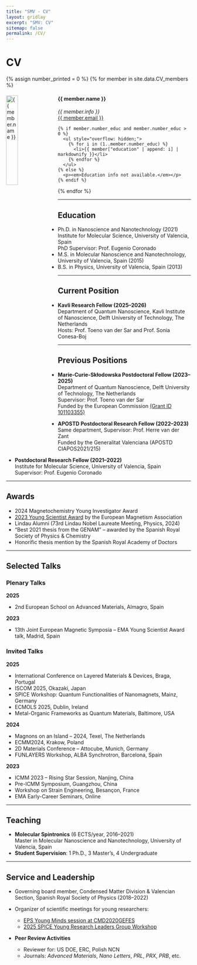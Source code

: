```yaml
---
title: "SMV - CV"
layout: gridlay
excerpt: "SMV: CV"
sitemap: false
permalink: /CV/
---
```


# CV
{% assign number_printed = 0 %}
{% for member in site.data.CV_members %}
<div class="row">
  <div class="col-sm-12 clearfix">
    <img src="{{ site.url }}{{ site.baseurl }}/images/CV/{{ member.photo }}" alt="{{ member.name }}" class="img-responsive" width="25%" style="float: left; margin-right: 15px;" />
    <h4>{{ member.name }}</h4>
    <i>{{ member.info }}</i>
    <br>
    <a href="mailto:{{ member.email }}">{{ member.email }}</a>

    {% if member.number_educ and member.number_educ > 0 %}
      <ul style="overflow: hidden;">
        {% for i in (1..member.number_educ) %}
          <li>{{ member["education" | append: i] | markdownify }}</li>
        {% endfor %}
      </ul>
    {% else %}
      <p><em>Education info not available.</em></p>
    {% endif %}
  </div>
</div>
{% endfor %}

---

## Education

* Ph.D. in Nanoscience and Nanotechnology (2021)  
  Institute for Molecular Science, University of Valencia, Spain  
  PhD Supervisor: Prof. Eugenio Coronado  
* M.S. in Molecular Nanoscience and Nanotechnology, University of Valencia, Spain (2015)  
* B.S. in Physics, University of Valencia, Spain (2013)  

---

## Current Position

* **Kavli Research Fellow (2025–2026)**  
  Department of Quantum Nanoscience, Kavli Institute of Nanoscience, Delft University of Technology, The Netherlands  
  Hosts: Prof. Toeno van der Sar and Prof. Sonia Conesa-Boj  

---

## Previous Positions

* **Marie-Curie-Skłodowska Postdoctoral Fellow (2023–2025)**  
  Department of Quantum Nanoscience, Delft University of Technology, The Netherlands  
  Supervisor: Prof. Toeno van der Sar  
  Funded by the European Commission [(Grant ID 101103355)](https://cordis.europa.eu/project/id/101103355)  

* **APOSTD Postdoctoral Research Fellow (2022–2023)**  
  Same department, Supervisor: Prof. Herre van der Zant  
  Funded by the Generalitat Valenciana (APOSTD CIAPOS2021/215)  

* **Postdoctoral Research Fellow (2021–2022)**  
  Institute for Molecular Science, University of Valencia, Spain  
  Supervisor: Prof. Eugenio Coronado  

---

## Awards

* 2024 Magnetochemistry Young Investigator Award  
* [2023 Young Scientist Award](https://magnetism.eu/news/224/38-news.htm) by the European Magnetism Association  
* Lindau Alumni (73rd Lindau Nobel Laureate Meeting, Physics, 2024)  
* “Best 2021 thesis from the GENAM” – awarded by the Spanish Royal Society of Physics & Chemistry  
* Honorific thesis mention by the Spanish Royal Academy of Doctors  

---

## Selected Talks

### Plenary Talks

**2025**
- 2nd European School on Advanced Materials, Almagro, Spain  

**2023**
- 13th Joint European Magnetic Symposia – EMA Young Scientist Award talk, Madrid, Spain  

### Invited Talks

**2025**
- International Conference on Layered Materials & Devices, Braga, Portugal  
- ISCOM 2025, Okazaki, Japan  
- SPICE Workshop: Quantum Functionalities of Nanomagnets, Mainz, Germany  
- ECMOLS 2025, Dublin, Ireland  
- Metal-Organic Frameworks as Quantum Materials, Baltimore, USA  

**2024**
- Magnons on an Island – 2024, Texel, The Netherlands  
- ECMM2024, Krakow, Poland  
- 2D Materials Conference – Attocube, Munich, Germany  
- FUNLAYERS Workshop, ALBA Synchrotron, Barcelona, Spain  

**2023**
- ICMM 2023 – Rising Star Session, Nanjing, China  
- Pre-ICMM Symposium, Guangzhou, China  
- Workshop on Strain Engineering, Besançon, France  
- EMA Early-Career Seminars, Online  

---

## Teaching

- **Molecular Spintronics** (6 ECTS/year, 2016–2021)  
  Master in Molecular Nanoscience and Nanotechnology, University of Valencia, Spain  
- **Student Supervision**: 1 Ph.D., 3 Master’s, 4 Undergraduate  

---

## Service and Leadership

- Governing board member, Condensed Matter Division & Valencian Section, Spanish Royal Society of Physics (2018–2022)  
- Organizer of scientific meetings for young researchers:  
  - [EPS Young Minds session at CMD2020GEFES](https://members.eps.org/blogpost/751263/357485/EPS-Young-Minds-at-the-conference-CMD2020GEFES)  
  - [2025 SPICE Young Research Leaders Group Workshop](https://www.spice.uni-mainz.de/yrlgw-2025-home/)  

- **Peer Review Activities**  
  - Reviewer for: US DOE, ERC, Polish NCN  
  - Journals: *Advanced Materials*, *Nano Letters*, *PRL*, *PRX*, *PRB*, etc.  
